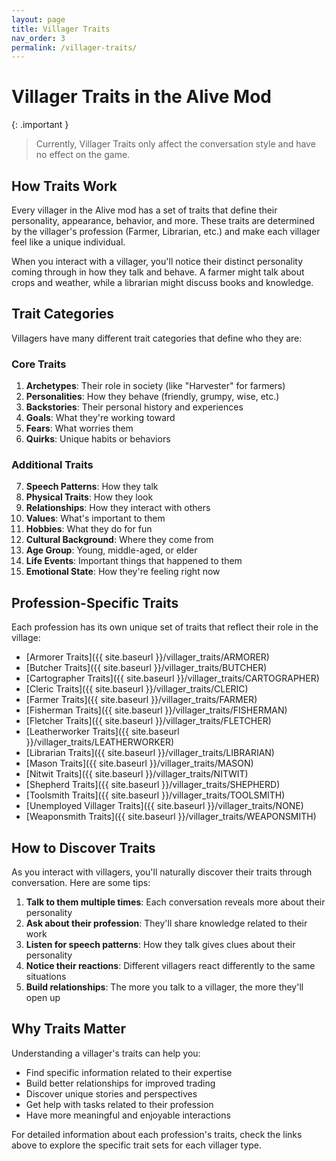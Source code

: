 ```yaml
---
layout: page
title: Villager Traits
nav_order: 3
permalink: /villager-traits/
---
```


# Villager Traits in the Alive Mod

{: .important }

> Currently, Villager Traits only affect the conversation style and have no effect on the game.

## How Traits Work

Every villager in the Alive mod has a set of traits that define their personality, appearance, behavior, and more. These traits are determined by the villager's profession (Farmer, Librarian, etc.) and make each villager feel like a unique individual.

When you interact with a villager, you'll notice their distinct personality coming through in how they talk and behave. A farmer might talk about crops and weather, while a librarian might discuss books and knowledge.

## Trait Categories

Villagers have many different trait categories that define who they are:

### Core Traits

1. **Archetypes**: Their role in society (like "Harvester" for farmers)
2. **Personalities**: How they behave (friendly, grumpy, wise, etc.)
3. **Backstories**: Their personal history and experiences
4. **Goals**: What they're working toward
5. **Fears**: What worries them
6. **Quirks**: Unique habits or behaviors

### Additional Traits

7. **Speech Patterns**: How they talk
8. **Physical Traits**: How they look
9. **Relationships**: How they interact with others
10. **Values**: What's important to them
11. **Hobbies**: What they do for fun
12. **Cultural Background**: Where they come from
13. **Age Group**: Young, middle-aged, or elder
14. **Life Events**: Important things that happened to them
15. **Emotional State**: How they're feeling right now

## Profession-Specific Traits

Each profession has its own unique set of traits that reflect their role in the village:

- [Armorer Traits]({{ site.baseurl }}/villager_traits/ARMORER)
- [Butcher Traits]({{ site.baseurl }}/villager_traits/BUTCHER)
- [Cartographer Traits]({{ site.baseurl }}/villager_traits/CARTOGRAPHER)
- [Cleric Traits]({{ site.baseurl }}/villager_traits/CLERIC)
- [Farmer Traits]({{ site.baseurl }}/villager_traits/FARMER)
- [Fisherman Traits]({{ site.baseurl }}/villager_traits/FISHERMAN)
- [Fletcher Traits]({{ site.baseurl }}/villager_traits/FLETCHER)
- [Leatherworker Traits]({{ site.baseurl }}/villager_traits/LEATHERWORKER)
- [Librarian Traits]({{ site.baseurl }}/villager_traits/LIBRARIAN)
- [Mason Traits]({{ site.baseurl }}/villager_traits/MASON)
- [Nitwit Traits]({{ site.baseurl }}/villager_traits/NITWIT)
- [Shepherd Traits]({{ site.baseurl }}/villager_traits/SHEPHERD)
- [Toolsmith Traits]({{ site.baseurl }}/villager_traits/TOOLSMITH)
- [Unemployed Villager Traits]({{ site.baseurl }}/villager_traits/NONE)
- [Weaponsmith Traits]({{ site.baseurl }}/villager_traits/WEAPONSMITH)

## How to Discover Traits

As you interact with villagers, you'll naturally discover their traits through conversation. Here are some tips:

1. **Talk to them multiple times**: Each conversation reveals more about their personality
2. **Ask about their profession**: They'll share knowledge related to their work
3. **Listen for speech patterns**: How they talk gives clues about their personality
4. **Notice their reactions**: Different villagers react differently to the same situations
5. **Build relationships**: The more you talk to a villager, the more they'll open up

## Why Traits Matter

Understanding a villager's traits can help you:

- Find specific information related to their expertise
- Build better relationships for improved trading
- Discover unique stories and perspectives
- Get help with tasks related to their profession
- Have more meaningful and enjoyable interactions

For detailed information about each profession's traits, check the links above to explore the specific trait sets for each villager type.
